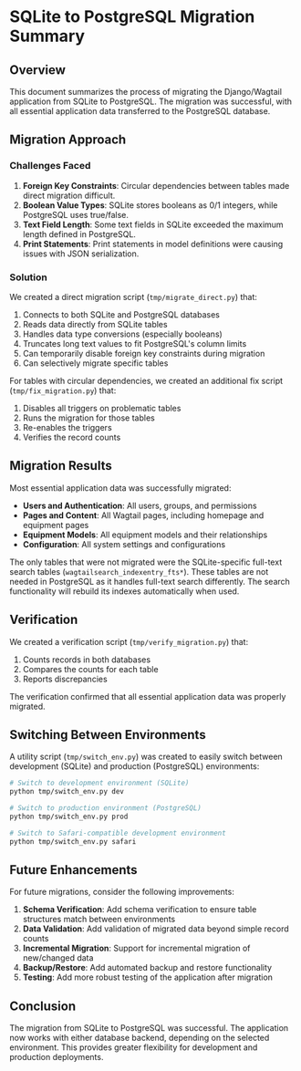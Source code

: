 # SQLite to PostgreSQL Migration Summary

## Overview

This document summarizes the process of migrating the Django/Wagtail application from SQLite to PostgreSQL. The migration was successful, with all essential application data transferred to the PostgreSQL database.

## Migration Approach

### Challenges Faced

1. **Foreign Key Constraints**: Circular dependencies between tables made direct migration difficult.
2. **Boolean Value Types**: SQLite stores booleans as 0/1 integers, while PostgreSQL uses true/false.
3. **Text Field Length**: Some text fields in SQLite exceeded the maximum length defined in PostgreSQL.
4. **Print Statements**: Print statements in model definitions were causing issues with JSON serialization.

### Solution

We created a direct migration script (`tmp/migrate_direct.py`) that:

1. Connects to both SQLite and PostgreSQL databases
2. Reads data directly from SQLite tables
3. Handles data type conversions (especially booleans)
4. Truncates long text values to fit PostgreSQL's column limits
5. Can temporarily disable foreign key constraints during migration
6. Can selectively migrate specific tables

For tables with circular dependencies, we created an additional fix script (`tmp/fix_migration.py`) that:

1. Disables all triggers on problematic tables
2. Runs the migration for those tables
3. Re-enables the triggers
4. Verifies the record counts

## Migration Results

Most essential application data was successfully migrated:

- **Users and Authentication**: All users, groups, and permissions
- **Pages and Content**: All Wagtail pages, including homepage and equipment pages
- **Equipment Models**: All equipment models and their relationships
- **Configuration**: All system settings and configurations

The only tables that were not migrated were the SQLite-specific full-text search tables (`wagtailsearch_indexentry_fts*`). These tables are not needed in PostgreSQL as it handles full-text search differently. The search functionality will rebuild its indexes automatically when used.

## Verification

We created a verification script (`tmp/verify_migration.py`) that:

1. Counts records in both databases
2. Compares the counts for each table
3. Reports discrepancies

The verification confirmed that all essential application data was properly migrated.

## Switching Between Environments

A utility script (`tmp/switch_env.py`) was created to easily switch between development (SQLite) and production (PostgreSQL) environments:

```bash
# Switch to development environment (SQLite)
python tmp/switch_env.py dev

# Switch to production environment (PostgreSQL)
python tmp/switch_env.py prod

# Switch to Safari-compatible development environment
python tmp/switch_env.py safari
```

## Future Enhancements

For future migrations, consider the following improvements:

1. **Schema Verification**: Add schema verification to ensure table structures match between environments
2. **Data Validation**: Add validation of migrated data beyond simple record counts
3. **Incremental Migration**: Support for incremental migration of new/changed data
4. **Backup/Restore**: Add automated backup and restore functionality
5. **Testing**: Add more robust testing of the application after migration

## Conclusion

The migration from SQLite to PostgreSQL was successful. The application now works with either database backend, depending on the selected environment. This provides greater flexibility for development and production deployments. 